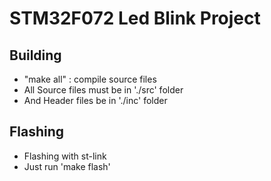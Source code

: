 # STM32F072 Led Blink Project

## Building

* "make all" : compile source files
* All Source files must be in './src' folder
* And Header files be in './inc' folder

## Flashing
* Flashing with st-link
* Just run 'make flash'
